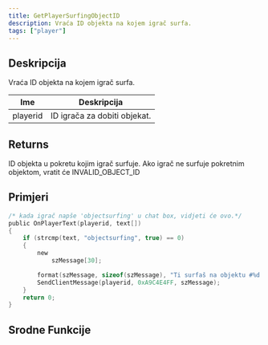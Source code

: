 ```yaml
---
title: GetPlayerSurfingObjectID
description: Vraća ID objekta na kojem igrač surfa.
tags: ["player"]
---
```


## Deskripcija

Vraća ID objekta na kojem igrač surfa.

| Ime      | Deskripcija                  |
| -------- | ---------------------------- |
| playerid | ID igrača za dobiti objekat. |

## Returns

ID objekta u pokretu kojim igrač surfuje. Ako igrač ne surfuje pokretnim objektom, vratit će INVALID_OBJECT_ID

## Primjeri

```c
/* kada igrač napše 'objectsurfing' u chat box, vidjeti će ovo.*/
public OnPlayerText(playerid, text[])
{
    if (strcmp(text, "objectsurfing", true) == 0)
    {
        new
            szMessage[30];

        format(szMessage, sizeof(szMessage), "Ti surfaš na objektu #%d.", GetPlayerSurfingObjectID(playerid));
        SendClientMessage(playerid, 0xA9C4E4FF, szMessage);
    }
    return 0;
}
```

## Srodne Funkcije
